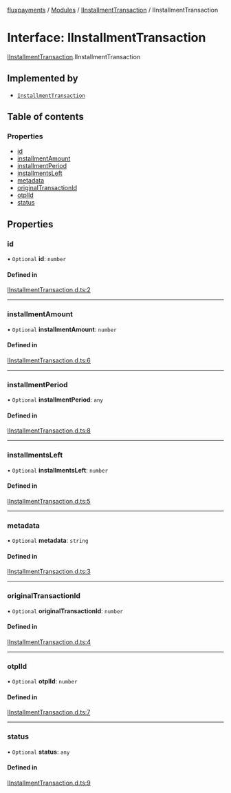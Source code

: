 [fluxpayments](../README.md) / [Modules](../modules.md) / [IInstallmentTransaction](../modules/IInstallmentTransaction.md) / IInstallmentTransaction

# Interface: IInstallmentTransaction

[IInstallmentTransaction](../modules/IInstallmentTransaction.md).IInstallmentTransaction

## Implemented by

- [`InstallmentTransaction`](../classes/InstallmentTransaction.InstallmentTransaction.md)

## Table of contents

### Properties

- [id](IInstallmentTransaction.IInstallmentTransaction.md#id)
- [installmentAmount](IInstallmentTransaction.IInstallmentTransaction.md#installmentamount)
- [installmentPeriod](IInstallmentTransaction.IInstallmentTransaction.md#installmentperiod)
- [installmentsLeft](IInstallmentTransaction.IInstallmentTransaction.md#installmentsleft)
- [metadata](IInstallmentTransaction.IInstallmentTransaction.md#metadata)
- [originalTransactionId](IInstallmentTransaction.IInstallmentTransaction.md#originaltransactionid)
- [otplId](IInstallmentTransaction.IInstallmentTransaction.md#otplid)
- [status](IInstallmentTransaction.IInstallmentTransaction.md#status)

## Properties

### id

• `Optional` **id**: `number`

#### Defined in

[IInstallmentTransaction.d.ts:2](https://github.com/fluxpayments1/fluxpayments_api_ts/blob/e1997d802a44349d7c84fbeef4355fc57d2d735c/src/types/flux_types/IInstallmentTransaction.d.ts#L2)

___

### installmentAmount

• `Optional` **installmentAmount**: `number`

#### Defined in

[IInstallmentTransaction.d.ts:6](https://github.com/fluxpayments1/fluxpayments_api_ts/blob/e1997d802a44349d7c84fbeef4355fc57d2d735c/src/types/flux_types/IInstallmentTransaction.d.ts#L6)

___

### installmentPeriod

• `Optional` **installmentPeriod**: `any`

#### Defined in

[IInstallmentTransaction.d.ts:8](https://github.com/fluxpayments1/fluxpayments_api_ts/blob/e1997d802a44349d7c84fbeef4355fc57d2d735c/src/types/flux_types/IInstallmentTransaction.d.ts#L8)

___

### installmentsLeft

• `Optional` **installmentsLeft**: `number`

#### Defined in

[IInstallmentTransaction.d.ts:5](https://github.com/fluxpayments1/fluxpayments_api_ts/blob/e1997d802a44349d7c84fbeef4355fc57d2d735c/src/types/flux_types/IInstallmentTransaction.d.ts#L5)

___

### metadata

• `Optional` **metadata**: `string`

#### Defined in

[IInstallmentTransaction.d.ts:3](https://github.com/fluxpayments1/fluxpayments_api_ts/blob/e1997d802a44349d7c84fbeef4355fc57d2d735c/src/types/flux_types/IInstallmentTransaction.d.ts#L3)

___

### originalTransactionId

• `Optional` **originalTransactionId**: `number`

#### Defined in

[IInstallmentTransaction.d.ts:4](https://github.com/fluxpayments1/fluxpayments_api_ts/blob/e1997d802a44349d7c84fbeef4355fc57d2d735c/src/types/flux_types/IInstallmentTransaction.d.ts#L4)

___

### otplId

• `Optional` **otplId**: `number`

#### Defined in

[IInstallmentTransaction.d.ts:7](https://github.com/fluxpayments1/fluxpayments_api_ts/blob/e1997d802a44349d7c84fbeef4355fc57d2d735c/src/types/flux_types/IInstallmentTransaction.d.ts#L7)

___

### status

• `Optional` **status**: `any`

#### Defined in

[IInstallmentTransaction.d.ts:9](https://github.com/fluxpayments1/fluxpayments_api_ts/blob/e1997d802a44349d7c84fbeef4355fc57d2d735c/src/types/flux_types/IInstallmentTransaction.d.ts#L9)
